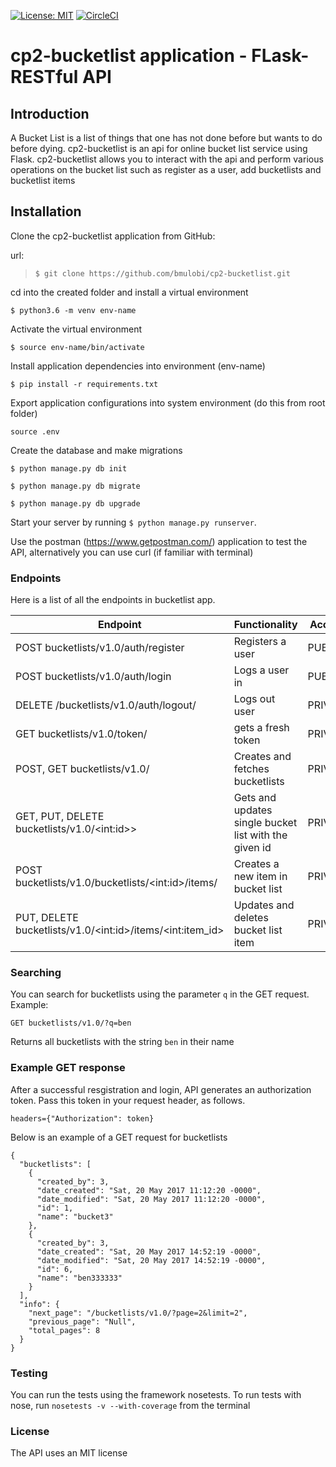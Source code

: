 [![License: MIT](https://img.shields.io/badge/License-MIT-yellow.svg)](https://opensource.org/licenses/MIT)
[![CircleCI](https://circleci.com/gh/bmulobi/cp2-bucketlist.svg?style=svg)](https://circleci.com/gh/bmulobi/cp2-bucketlist)

# cp2-bucketlist application - FLask-RESTful API

## Introduction
A Bucket List is a list of things that one has not done before but wants to do before dying.
cp2-bucketlist is an api for online bucket list service using Flask.
cp2-bucketlist allows you to interact with the api and perform various
operations on the bucket list such as register as a user, add bucketlists and bucketlist items

## Installation

Clone the cp2-bucketlist application from GitHub:

url:
>`$ git clone https://github.com/bmulobi/cp2-bucketlist.git`

cd into the created folder and install a virtual environment

`$ python3.6 -m venv env-name`

Activate the virtual environment

`$ source env-name/bin/activate`

Install application dependencies into environment (env-name)

`$ pip install -r requirements.txt`

Export application configurations into system environment (do this from root folder)

`source .env`

Create the database and make migrations

`$ python manage.py db init`

`$ python manage.py db migrate`

`$ python manage.py db upgrade`

Start your server by running
`$ python manage.py runserver`.

Use the postman (https://www.getpostman.com/) application to test the API,
alternatively you can use curl (if familiar with terminal)

### Endpoints

Here is a list of all the endpoints in bucketlist app.

Endpoint | Functionality| Access
------------ | ------------- | -------------
POST bucketlists/v1.0/auth/register | Registers a user | PUBLIC
POST bucketlists/v1.0/auth/login | Logs a user in | PUBLIC
DELETE /bucketlists/v1.0/auth/logout/ | Logs out user | PRIVATE
GET bucketlists/v1.0/token/ | gets a fresh token | PRIVATE
POST, GET bucketlists/v1.0/ | Creates and fetches bucketlists | PRIVATE
GET, PUT, DELETE bucketlists/v1.0/&lt;int:id>&gt; | Gets and updates single bucket list with the given id | PRIVATE
POST bucketlists/v1.0/bucketlists/&lt;int:id&gt;/items/ | Creates a new item in bucket list | PRIVATE
PUT, DELETE bucketlists/v1.0/&lt;int:id&gt;/items/&lt;int:item_id&gt; | Updates and deletes bucket list item | PRIVATE

### Searching

You can search for bucketlists using the parameter `q` in the GET request.
Example:

`GET bucketlists/v1.0/?q=ben`

Returns all bucketlists with the string `ben` in their name

### Example GET response
After a successful resgistration and login, API generates an authorization token.
Pass this token in your request header, as follows.
```
headers={"Authorization": token}
```
Below is an example of a GET request for bucketlists

```
{
  "bucketlists": [
    {
      "created_by": 3,
      "date_created": "Sat, 20 May 2017 11:12:20 -0000",
      "date_modified": "Sat, 20 May 2017 11:12:20 -0000",
      "id": 1,
      "name": "bucket3"
    },
    {
      "created_by": 3,
      "date_created": "Sat, 20 May 2017 14:52:19 -0000",
      "date_modified": "Sat, 20 May 2017 14:52:19 -0000",
      "id": 6,
      "name": "ben333333"
    }
  ],
  "info": {
    "next_page": "/bucketlists/v1.0/?page=2&limit=2",
    "previous_page": "Null",
    "total_pages": 8
  }
}
```
### Testing
You can run the tests using the framework nosetests.
To run tests with nose, run `nosetests -v --with-coverage` from the terminal

### License
The API uses an MIT license
